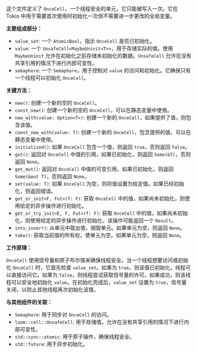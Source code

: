 这个文件定义了 `OnceCell`，一个线程安全的单元，它只能被写入一次。它在 Tokio 中用于需要首次使用时初始化一次但不需要进一步更改的全局变量。

**主要组成部分：**

*   `value_set`:  一个 `AtomicBool`，指示 `OnceCell` 是否已初始化。
*   `value`:  一个 `UnsafeCell<MaybeUninit<T>>`，用于存储实际的值。使用 `MaybeUninit` 允许在初始化之前存储未初始化的数据。`UnsafeCell` 允许在没有共享引用的情况下进行内部可变性。
*   `semaphore`:  一个 `Semaphore`，用于控制对 `value` 的访问和初始化。它确保只有一个线程可以初始化 `OnceCell`。

**关键方法：**

*   `new()`:  创建一个新的空的 `OnceCell`。
*   `const_new()`:  创建一个新的空的 `OnceCell`，可以在静态变量中使用。
*   `new_with(value: Option<T>)`:  创建一个新的 `OnceCell`，如果提供了值，则包含该值。
*   `const_new_with(value: T)`:  创建一个新的 `OnceCell`，包含提供的值，可以在静态变量中使用。
*   `initialized()`:  如果 `OnceCell` 包含一个值，则返回 `true`，否则返回 `false`。
*   `get()`:  返回对 `OnceCell` 中值的引用，如果已初始化，则返回 `Some(&T)`，否则返回 `None`。
*   `get_mut()`:  返回对 `OnceCell` 中值的可变引用，如果已初始化，则返回 `Some(&mut T)`，否则返回 `None`。
*   `set(value: T)`:  如果 `OnceCell` 为空，则将值设置为给定值。如果已经初始化，则返回错误。
*   `get_or_init<F, Fut>(f: F)`:  获取 `OnceCell` 中的值，如果尚未初始化，则使用给定的异步操作进行初始化。
*   `get_or_try_init<E, F, Fut>(f: F)`:  获取 `OnceCell` 中的值，如果尚未初始化，则使用给定的异步操作进行初始化，该操作可能返回一个 `Result`。
*   `into_inner()`:  从单元中取出值，销毁单元。如果单元为空，则返回 `None`。
*   `take()`:  获取当前值的所有权，使单元为空。如果单元为空，则返回 `None`。

**工作原理：**

`OnceCell` 使用信号量和原子布尔值来确保线程安全。当一个线程想要访问或初始化 `OnceCell` 时，它首先检查 `value_set`。如果为 `true`，则该值已初始化，线程可以直接访问它。如果为 `false`，则线程尝试获取信号量的许可。如果成功，则该线程可以安全地初始化 `value`。在初始化完成后，`value_set` 设置为 `true`，信号量关闭，以防止其他线程再次初始化该值。

**与其他组件的关联：**

*   `Semaphore`:  用于同步对 `OnceCell` 的访问。
*   `loom::cell::UnsafeCell`:  用于存储值，允许在没有共享引用的情况下进行内部可变性。
*   `std::sync::atomic`:  用于原子操作，确保线程安全。
*   `std::future`:  用于异步初始化。
